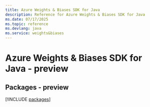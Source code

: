 ```yaml
---
title: Azure Weights & Biases SDK for Java
description: Reference for Azure Weights & Biases SDK for Java
ms.date: 07/17/2025
ms.topic: reference
ms.devlang: java
ms.service: weights&biases
---
```

# Azure Weights & Biases SDK for Java - preview
## Packages - preview
[!INCLUDE [packages](weights-&-biases-index.md)]
